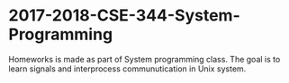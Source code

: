 # 2017-2018-CSE-344-System-Programming
Homeworks is made as part of System programming class.
The goal is to learn signals and interprocess communutication in Unix system.
